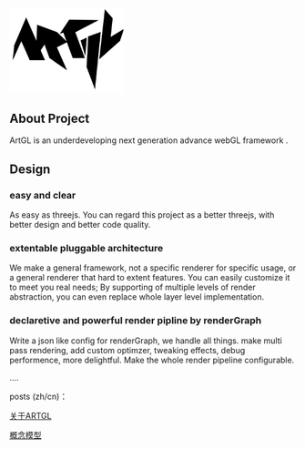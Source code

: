 
<img style="width: 200px" src="./artgl.svg" 
style="margin:30px; width: 500px"></img>

## About Project

ArtGL is an underdeveloping next generation advance webGL framework .

## Design

### easy and clear

As easy as threejs. You can regard this project as a better threejs, with better design and better code quality.

### extentable pluggable architecture

We make a general framework, not a specific renderer for specific usage, or a general renderer that hard to extent features. You can easily customize it to meet you real needs; By supporting of multiple levels of render abstraction, you can even replace whole layer level implementation.

### declaretive and powerful render pipline by renderGraph

Write a json like config for renderGraph, we handle all things. make multi pass rendering, add custom optimzer, tweaking effects, debug performence, more delightful. Make the whole render pipeline configurable.

....

posts (zh/cn)：

[关于ARTGL](./design/about.md)

[概念模型](./design/concept.md)
